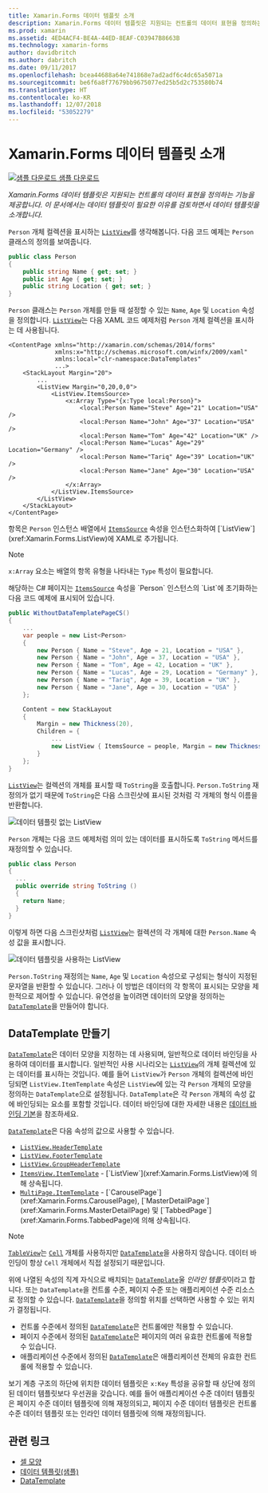 ```yaml
---
title: Xamarin.Forms 데이터 템플릿 소개
description: Xamarin.Forms 데이터 템플릿은 지원되는 컨트롤의 데이터 표현을 정의하는 기능을 제공합니다. 이 문서에서는 데이터 템플릿이 필요한 이유를 검토하면서 데이터 템플릿을 소개합니다.
ms.prod: xamarin
ms.assetid: 4ED4ACF4-BE4A-44ED-8EAF-C03947B8663B
ms.technology: xamarin-forms
author: davidbritch
ms.author: dabritch
ms.date: 09/11/2017
ms.openlocfilehash: bcea44688a64e741868e7ad2adf6c4dc65a5071a
ms.sourcegitcommit: be6f6a8f77679bb9675077ed25b5d2c753580b74
ms.translationtype: HT
ms.contentlocale: ko-KR
ms.lasthandoff: 12/07/2018
ms.locfileid: "53052279"
---
```

# <a name="introduction-to-xamarinforms-data-templates"></a>Xamarin.Forms 데이터 템플릿 소개

[![샘플 다운로드](~/media/shared/download.png) 샘플 다운로드](https://developer.xamarin.com/samples/xamarin-forms/templates/datatemplates/)

_Xamarin.Forms 데이터 템플릿은 지원되는 컨트롤의 데이터 표현을 정의하는 기능을 제공합니다. 이 문서에서는 데이터 템플릿이 필요한 이유를 검토하면서 데이터 템플릿을 소개합니다._

`Person` 개체 컬렉션을 표시하는 [`ListView`](xref:Xamarin.Forms.ListView)를 생각해봅니다. 다음 코드 예제는 `Person` 클래스의 정의를 보여줍니다.

```csharp
public class Person
{
    public string Name { get; set; }
    public int Age { get; set; }
    public string Location { get; set; }
}
```

`Person` 클래스는 `Person` 개체를 만들 때 설정할 수 있는 `Name`, `Age` 및 `Location` 속성을 정의합니다. [`ListView`](xref:Xamarin.Forms.ListView)는 다음 XAML 코드 예제처럼 `Person` 개체 컬렉션을 표시하는 데 사용됩니다.

```xaml
<ContentPage xmlns="http://xamarin.com/schemas/2014/forms"
             xmlns:x="http://schemas.microsoft.com/winfx/2009/xaml"
             xmlns:local="clr-namespace:DataTemplates"
             ...>
    <StackLayout Margin="20">
        ...
        <ListView Margin="0,20,0,0">
            <ListView.ItemsSource>
                <x:Array Type="{x:Type local:Person}">
                    <local:Person Name="Steve" Age="21" Location="USA" />
                    <local:Person Name="John" Age="37" Location="USA" />
                    <local:Person Name="Tom" Age="42" Location="UK" />
                    <local:Person Name="Lucas" Age="29" Location="Germany" />
                    <local:Person Name="Tariq" Age="39" Location="UK" />
                    <local:Person Name="Jane" Age="30" Location="USA" />
                </x:Array>
            </ListView.ItemsSource>
        </ListView>
    </StackLayout>
</ContentPage>
```

항목은 `Person` 인스턴스 배열에서 [`ItemsSource`](xref:Xamarin.Forms.ItemsView`1.ItemsSource) 속성을 인스턴스화하여 [`ListView`](xref:Xamarin.Forms.ListView)에 XAML로 추가됩니다.

> [!NOTE]
> `x:Array` 요소는 배열의 항목 유형을 나타내는 `Type` 특성이 필요합니다.

해당하는 C# 페이지는 [`ItemsSource`](xref:Xamarin.Forms.ItemsView`1.ItemsSource) 속성을 `Person` 인스턴스의 `List`에 초기화하는 다음 코드 예제에 표시되어 있습니다.

```csharp
public WithoutDataTemplatePageCS()
{
    ...
    var people = new List<Person>
    {
        new Person { Name = "Steve", Age = 21, Location = "USA" },
        new Person { Name = "John", Age = 37, Location = "USA" },
        new Person { Name = "Tom", Age = 42, Location = "UK" },
        new Person { Name = "Lucas", Age = 29, Location = "Germany" },
        new Person { Name = "Tariq", Age = 39, Location = "UK" },
        new Person { Name = "Jane", Age = 30, Location = "USA" }
    };

    Content = new StackLayout
    {
        Margin = new Thickness(20),
        Children = {
            ...
            new ListView { ItemsSource = people, Margin = new Thickness(0, 20, 0, 0) }
        }
    };
}
```

[`ListView`](xref:Xamarin.Forms.ListView)는 컬렉션의 개체를 표시할 때 `ToString`을 호출합니다. `Person.ToString` 재정의가 없기 때문에 `ToString`은 다음 스크린샷에 표시된 것처럼 각 개체의 형식 이름을 반환합니다.

![](introduction-images/no-data-template.png "데이터 템플릿 없는 ListView")

`Person` 개체는 다음 코드 예제처럼 의미 있는 데이터를 표시하도록 `ToString` 메서드를 재정의할 수 있습니다.

```csharp
public class Person
{
  ...
  public override string ToString ()
  {
    return Name;
  }
}
```

이렇게 하면 다음 스크린샷처럼 [`ListView`](xref:Xamarin.Forms.ListView)는 컬렉션의 각 개체에 대한 `Person.Name` 속성 값을 표시합니다.

![](introduction-images/override-tostring.png "데이터 템플릿을 사용하는 ListView")

`Person.ToString` 재정의는 `Name`, `Age` 및 `Location` 속성으로 구성되는 형식이 지정된 문자열을 반환할 수 있습니다. 그러나 이 방법은 데이터의 각 항목이 표시되는 모양을 제한적으로 제어할 수 있습니다. 유연성을 높이려면 데이터의 모양을 정의하는 [`DataTemplate`](xref:Xamarin.Forms.DataTemplate)을 만들어야 합니다.

## <a name="creating-a-datatemplate"></a>DataTemplate 만들기

[`DataTemplate`](xref:Xamarin.Forms.DataTemplate)은 데이터 모양을 지정하는 데 사용되며, 일반적으로 데이터 바인딩을 사용하여 데이터를 표시합니다. 일반적인 사용 시나리오는 [`ListView`](xref:Xamarin.Forms.ListView)의 개체 컬렉션에 있는 데이터를 표시하는 것입니다. 예를 들어 `ListView`가 `Person` 개체의 컬렉션에 바인딩되면 `ListView.ItemTemplate` 속성은 `ListView`에 있는 각 `Person` 개체의 모양을 정의하는 `DataTemplate`으로 설정됩니다. `DataTemplate`은 각 `Person` 개체의 속성 값에 바인딩되는 요소를 포함할 것입니다. 데이터 바인딩에 대한 자세한 내용은 [데이터 바인딩 기본](~/xamarin-forms/xaml/xaml-basics/data-binding-basics.md)을 참조하세요.

[`DataTemplate`](xref:Xamarin.Forms.DataTemplate)은 다음 속성의 값으로 사용할 수 있습니다.

- [`ListView.HeaderTemplate`](xref:Xamarin.Forms.ListView.HeaderTemplate)
- [`ListView.FooterTemplate`](xref:Xamarin.Forms.ListView.FooterTemplate)
- [`ListView.GroupHeaderTemplate`](xref:Xamarin.Forms.ListView.GroupHeaderTemplate)
- [`ItemsView.ItemTemplate`](xref:Xamarin.Forms.ItemsView`1) - [`ListView`](xref:Xamarin.Forms.ListView)에 의해 상속됩니다.
- [`MultiPage.ItemTemplate`](xref:Xamarin.Forms.MultiPage`1) - [`CarouselPage`](xref:Xamarin.Forms.CarouselPage), [`MasterDetailPage`](xref:Xamarin.Forms.MasterDetailPage) 및 [`TabbedPage`](xref:Xamarin.Forms.TabbedPage)에 의해 상속됩니다.

> [!NOTE]
> [`TableView`](xref:Xamarin.Forms.TableView)는 [`Cell`](xref:Xamarin.Forms.Cell) 개체를 사용하지만 [`DataTemplate`](xref:Xamarin.Forms.DataTemplate)을 사용하지 않습니다. 데이터 바인딩이 항상 `Cell` 개체에서 직접 설정되기 때문입니다.

위에 나열된 속성의 직계 자식으로 배치되는 [`DataTemplate`](xref:Xamarin.Forms.DataTemplate)울 *인라인 템플릿*이라고 합니다. 또는 `DataTemplate`을 컨트롤 수준, 페이지 수준 또는 애플리케이션 수준 리소스로 정의할 수 있습니다. [`DataTemplate`](xref:Xamarin.Forms.DataTemplate)을 정의할 위치를 선택하면 사용할 수 있는 위치가 결정됩니다.

- 컨트롤 수준에서 정의된 [`DataTemplate`](xref:Xamarin.Forms.DataTemplate)은 컨트롤에만 적용할 수 있습니다.
- 페이지 수준에서 정의된 [`DataTemplate`](xref:Xamarin.Forms.DataTemplate)은 페이지의 여러 유효한 컨트롤에 적용할 수 있습니다.
- 애플리케이션 수준에서 정의된 [`DataTemplate`](xref:Xamarin.Forms.DataTemplate)은 애플리케이션 전체의 유효한 컨트롤에 적용할 수 있습니다.

보기 계층 구조의 하단에 위치한 데이터 템플릿은 `x:Key` 특성을 공유할 때 상단에 정의된 데이터 템플릿보다 우선권을 갖습니다. 예를 들어 애플리케이션 수준 데이터 템플릿은 페이지 수준 데이터 템플릿에 의해 재정의되고, 페이지 수준 데이터 템플릿은 컨트롤 수준 데이터 템플릿 또는 인라인 데이터 템플릿에 의해 재정의됩니다.


## <a name="related-links"></a>관련 링크

- [셀 모양](~/xamarin-forms/user-interface/listview/customizing-cell-appearance.md)
- [데이터 템플릿(샘플)](https://developer.xamarin.com/samples/xamarin-forms/templates/datatemplates/)
- [DataTemplate](xref:Xamarin.Forms.DataTemplate)
